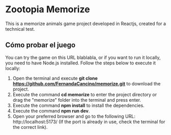 # Zootopia Memorize

This is a memorize animals game project developed in Reactjs, created for a technical test.

## Cómo probar el juego

You can try the game on this URL blablabla, or if you want to run it locally, you need to have Node.js installed. Follow the steps below to execute it locally:

1. Open the terminal and execute **git clone https://github.com/FernandaCancino/memorize.git** to download the project.
1. Execute the command **cd memorize** to enter the project directory or drag the "memorize" folder into the terminal and press enter.
1. Execute the command **npm install** to install the dependencies.
1. Execute the command **npm run dev**.
1. Open your preferred browser and go to the following URL: http://localhost:5173/ (If the port is already in use, check the terminal for the correct link).